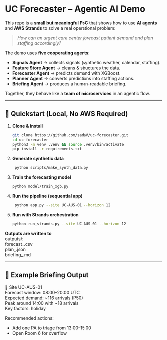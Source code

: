 # UC Forecaster – Agentic AI Demo  

This repo is a **small but meaningful PoC** that shows how to use **AI agents** and **AWS Strands** to solve a real operational problem:  
> *How can an urgent care center forecast patient demand and plan staffing accordingly?*  

The demo uses **five cooperating agents**:  

- **Signals Agent** → collects signals (synthetic weather, calendar, staffing).  
- **Feature Store Agent** → cleans & structures the data.  
- **Forecaster Agent** → predicts demand with XGBoost.  
- **Planner Agent** → converts predictions into staffing actions.  
- **Briefing Agent** → produces a human-readable briefing.  

Together, they behave like a **team of microservices** in an agentic flow.  

---

## 🚀 Quickstart (Local, No AWS Required)

1. **Clone & install**
     ```bash   
     git clone https://github.com/sadaV/uc-forecaster.git
     cd uc-forecaster
     python3 -m venv .venv && source .venv/bin/activate
     pip install -r requirements.txt
     ```
3. **Generate synthetic data**
     ```bash   
      python scripts/make_synth_data.py
     ```

5. **Train the forecasting model**
     ```bash
    python model/train_xgb.py
     ```

7. **Run the pipeline (sequential app)**
   ```bash
    python app.py --site UC-AUS-01 --horizon 12
   ```

9. **Run with Strands orchestration**
    ```bash
    python run_strands.py --site UC-AUS-01 --horizon 12
    ```


**Outputs are written to**   
outputs/:  
  forecast_<site>.csv  
  plan_<site>.json  
  briefing_<site>.md  

---

## 📝 Example Briefing Output

📍 Site UC-AUS-01  
Forecast window: 08:00–20:00 UTC  
Expected demand: ~116 arrivals (P50)  
Peak around 14:00 with ~18 arrivals  
Key factors: holiday  
  
Recommended actions:  
- Add one PA to triage from 13:00–15:00  
- Open Room 6 for overflow  

